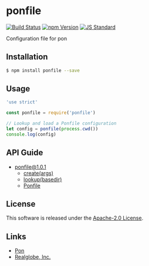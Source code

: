 ponfile
==========

<!---
This file is generated by ape-tmpl. Do not update manually.
--->

<!-- Badge Start -->
<a name="badges"></a>

[![Build Status][bd_travis_com_shield_url]][bd_travis_com_url]
[![npm Version][bd_npm_shield_url]][bd_npm_url]
[![JS Standard][bd_standard_shield_url]][bd_standard_url]

[bd_repo_url]: https://github.com/realglobe-Inc/ponfile
[bd_travis_url]: http://travis-ci.org/realglobe-Inc/ponfile
[bd_travis_shield_url]: http://img.shields.io/travis/realglobe-Inc/ponfile.svg?style=flat
[bd_travis_com_url]: http://travis-ci.com/realglobe-Inc/ponfile
[bd_travis_com_shield_url]: https://api.travis-ci.com/realglobe-Inc/ponfile.svg?token=aeFzCpBZebyaRijpCFmm
[bd_license_url]: https://github.com/realglobe-Inc/ponfile/blob/master/LICENSE
[bd_codeclimate_url]: http://codeclimate.com/github/realglobe-Inc/ponfile
[bd_codeclimate_shield_url]: http://img.shields.io/codeclimate/github/realglobe-Inc/ponfile.svg?style=flat
[bd_codeclimate_coverage_shield_url]: http://img.shields.io/codeclimate/coverage/github/realglobe-Inc/ponfile.svg?style=flat
[bd_gemnasium_url]: https://gemnasium.com/realglobe-Inc/ponfile
[bd_gemnasium_shield_url]: https://gemnasium.com/realglobe-Inc/ponfile.svg
[bd_npm_url]: http://www.npmjs.org/package/ponfile
[bd_npm_shield_url]: http://img.shields.io/npm/v/ponfile.svg?style=flat
[bd_standard_url]: http://standardjs.com/
[bd_standard_shield_url]: https://img.shields.io/badge/code%20style-standard-brightgreen.svg

<!-- Badge End -->


<!-- Description Start -->
<a name="description"></a>

Configuration file for pon

<!-- Description End -->


<!-- Overview Start -->
<a name="overview"></a>



<!-- Overview End -->


<!-- Sections Start -->
<a name="sections"></a>

<!-- Section from "doc/guides/01.Installation.md.hbs" Start -->

<a name="section-doc-guides-01-installation-md"></a>

Installation
-----

```bash
$ npm install ponfile --save
```


<!-- Section from "doc/guides/01.Installation.md.hbs" End -->

<!-- Section from "doc/guides/02.Usage.md.hbs" Start -->

<a name="section-doc-guides-02-usage-md"></a>

Usage
---------

```javascript
'use strict'

const ponfile = require('ponfile')

// Lookup and load a Ponfile configuration
let config = ponfile(process.cwd())
console.log(config)

```


<!-- Section from "doc/guides/02.Usage.md.hbs" End -->

<!-- Section from "doc/guides/10.API Guide.md.hbs" Start -->

<a name="section-doc-guides-10-a-p-i-guide-md"></a>

API Guide
-----

+ [ponfile@1.0.1](./doc/api/api.md)
  + [create(args)](./doc/api/api.md#ponfile-function-create)
  + [lookup(basedir)](./doc/api/api.md#ponfile-function-lookup)
  + [Ponfile](./doc/api/api.md#ponfile-class)


<!-- Section from "doc/guides/10.API Guide.md.hbs" End -->


<!-- Sections Start -->


<!-- LICENSE Start -->
<a name="license"></a>

License
-------
This software is released under the [Apache-2.0 License](https://github.com/realglobe-Inc/ponfile/blob/master/LICENSE).

<!-- LICENSE End -->


<!-- Links Start -->
<a name="links"></a>

Links
------

+ [Pon][pon_url]
+ [Realglobe, Inc.][realglobe,_inc__url]

[pon_url]: https://github.com/realglobe-Inc/pon
[realglobe,_inc__url]: http://realglobe.jp

<!-- Links End -->
